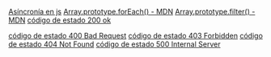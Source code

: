 [Asíncronía en js](https://carlosazaustre.es/manejando-la-asincronia-en-javascript)
[Array.prototype.forEach() - MDN](https://developer.mozilla.org/es/docs/Web/JavaScript/Reference/Global_Objects/Array/forEach)
[Array.prototype.filter() - MDN](https://developer.mozilla.org/es/docs/Web/JavaScript/Reference/Global_Objects/Array/filter)
[código de estado 200 ok](http://httpstat.us/200)

<!-- LINKS ROTOS -->

[código de estado 400 Bad Request](https://httpstat.us/400)
[código de estado 403 Forbidden](https://httpstat.us/403)
[código de estado 404 Not Found](https://otra-cosa.net/algun-doc.html)
[código de estado 500 Internal Server](https://httpstat.us/500)

<!-- Total links: 8
unique: 8
broken: 4 -->